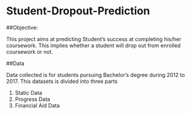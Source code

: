 # Student-Dropout-Prediction

##Objective:

This project aims at predicting Student’s success at completing his/her coursework. This implies
whether a student will drop out from enrolled coursework or not.

##Data

Data collected is for students pursuing Bachelor’s degree during 2012 to 2017. This datasets is
divided into three parts
1. Static Data
2. Progress Data
3. Financial Aid Data
